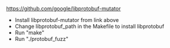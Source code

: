 

https://github.com/google/libprotobuf-mutator

- Install libprotobuf-mutator from link above
- Change libprotobuf_path in the Makefile to install libprotobuf
- Run "make"
- Run "./protobuf_fuzz"